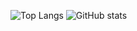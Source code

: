   ![Top Langs](https://github-readme-stats.vercel.app/api/top-langs/?username=03milosevicN&layout=compact)
  ![GitHub stats](https://github-readme-stats.vercel.app/api?username=03milosevicN&show_icons=true&bg_color=00000000)
